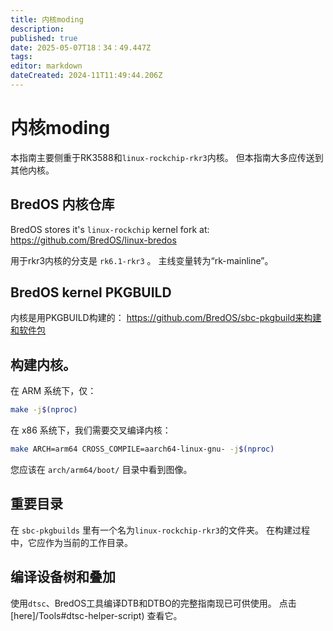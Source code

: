 ```yaml
---
title: 内核moding
description:
published: true
date: 2025-05-07T18：34：49.447Z
tags:
editor: markdown
dateCreated: 2024-11T11:49:44.206Z
---
```


# 内核moding

本指南主要侧重于RK3588和`linux-rockchip-rkr3`内核。
但本指南大多应传送到其他内核。

## BredOS 内核仓库

BredOS stores it's `linux-rockchip` kernel fork at:
https://github.com/BredOS/linux-bredos

用于rkr3内核的分支是 `rk6.1-rkr3` 。
主线变量转为“rk-mainline”。

## BredOS kernel PKGBUILD

内核是用PKGBUILD构建的：
https://github.com/BredOS/sbc-pkgbuild来构建和软件包

## 构建内核。

在 ARM 系统下，仅：

```bash
make -j$(nproc)
```

在 x86 系统下，我们需要交叉编译内核：

```bash
make ARCH=arm64 CROSS_COMPILE=aarch64-linux-gnu- -j$(nproc)
```

您应该在 `arch/arm64/boot/` 目录中看到图像。

## 重要目录

在 `sbc-pkgbuilds` 里有一个名为`linux-rockchip-rkr3`的文件夹。
在构建过程中，它应作为当前的工作目录。

## 编译设备树和叠加

使用`dtsc`、BredOS工具编译DTB和DTBO的完整指南现已可供使用。
点击 [here]/Tools#dtsc-helper-script) 查看它。